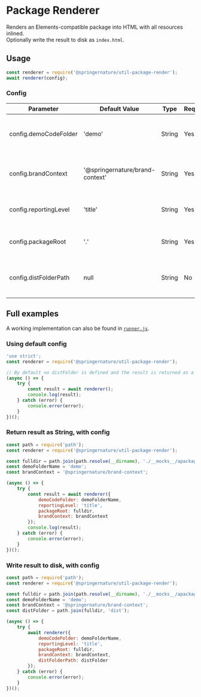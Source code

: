 # Package Renderer

Renders an Elements-compatible package into HTML with all resources inlined.  
Optionally write the result to disk as `index.html`.

## Usage

```js
const renderer = require('@springernature/util-package-render');
await renderer(config);
```

### Config

| Parameter              | Default Value                   | Type    | Required | Description                                     |
|------------------------|---------------------------------|---------|----------|-------------------------------------------------|
| config.demoCodeFolder  | 'demo'                          | String  | Yes      | Name of demo code folder within your package    |
| config.brandContext    | '@springernature/brand-context' | String  | Yes      | Name of the brand-context package on NPM        |
| config.reportingLevel  | 'title'                         | String  | Yes      | Amount of reporting for util-cli-reporter       |
| config.packageRoot     | '.'                             | String  | Yes      | Full path to the package to render              |
| config.distFolderPath  | null                            | String  | No       | Full path to where index.html should be written |

## Full examples

A working implementation can also be found in [`runner.js`](runner.js).

### Using default config

```js
'use strict';
const renderer = require('@springernature/util-package-render');

// By default no distFolder is defined and the result is returned as a String
(async () => {
	try {
		const result = await renderer();
		console.log(result);
	} catch (error) {
		console.error(error);
	}
})();
```

### Return result as String, with config

```js
const path = require('path');
const renderer = require('@springernature/util-package-render');

const fulldir = path.join(path.resolve(__dirname), './__mocks__/apackage/');
const demoFolderName = 'demo';
const brandContext = '@springernature/brand-context';

(async () => {
	try {
		const result = await renderer({
			demoCodeFolder: demoFolderName,
			reportingLevel: 'title',
			packageRoot: fulldir,
			brandContext: brandContext
		});
		console.log(result);
	} catch (error) {
		console.error(error);
	}
})();
```

### Write result to disk, with config

```js
const path = require('path');
const renderer = require('@springernature/util-package-render');

const fulldir = path.join(path.resolve(__dirname), './__mocks__/apackage/');
const demoFolderName = 'demo';
const brandContext = '@springernature/brand-context';
const distFolder = path.join(fulldir, 'dist');

(async () => {
	try {
		await renderer({
			demoCodeFolder: demoFolderName,
			reportingLevel: 'title',
			packageRoot: fulldir,
			brandContext: brandContext,
			distFolderPath: distFolder
		});
	} catch (error) {
		console.error(error);
	}
})();
```